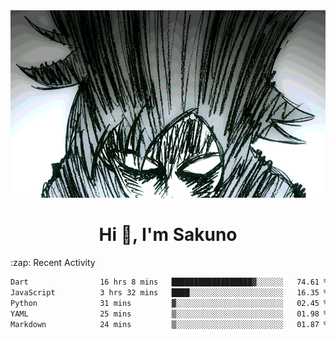 <body>
<h1 align="center"></h1>
<br>
<div align="center">
<img width="auto" height="300" src="Img/mobFreakoutLonger.gif"/>
</div>
</div>
<h1 align="center">Hi 👋, I'm Sakuno</h1>
:zap: Recent Activity

<!--START_SECTION:waka-->

```txt
Dart                16 hrs 8 mins   ██████████████████▓░░░░░░   74.61 %
JavaScript          3 hrs 32 mins   ████░░░░░░░░░░░░░░░░░░░░░   16.35 %
Python              31 mins         ▓░░░░░░░░░░░░░░░░░░░░░░░░   02.45 %
YAML                25 mins         ▒░░░░░░░░░░░░░░░░░░░░░░░░   01.98 %
Markdown            24 mins         ▒░░░░░░░░░░░░░░░░░░░░░░░░   01.87 %
```

<!--END_SECTION:waka-->
